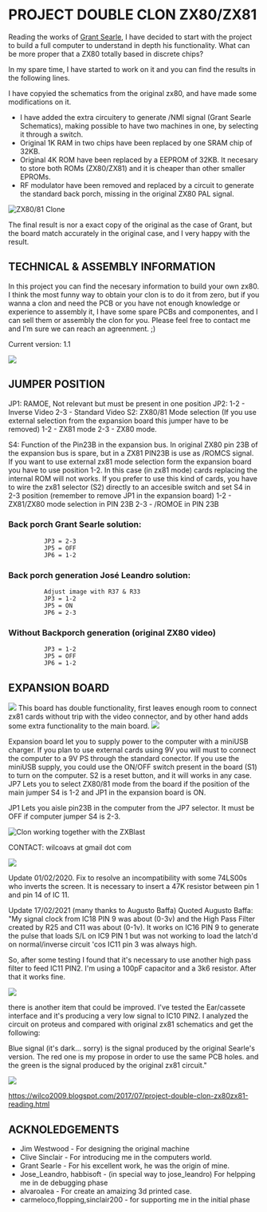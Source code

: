 # PROJECT DOUBLE CLON ZX80/ZX81

Reading the works of [Grant Searle](http://searle.x10host.com/#ZX80), I have decided to start with the project to build a full computer to understand in depth his functionality. What can be more proper that a ZX80 totally based in discrete chips? 

In my spare time, I have started to work on it and you can find the results in the following lines.

I have copyied the schematics from the original zx80, and have made some modifications on it.

- I have added the extra circuitery to generate /NMI signal (Grant Searle Schematics), making possible to have two machines in one, by selecting it through a switch.
- Original 1K RAM in two chips have been replaced by one SRAM chip of  32KB.
- Original 4K ROM have been replaced by a EEPROM of 32KB. It necesary to store both ROMs (ZX80/ZX81) and it is cheaper than other smaller EPROMs.
-  RF modulator have been removed and replaced by a circuit to generate the standard back porch, missing in the original ZX80 PAL signal.

![ZX80/81 Clone](https://lh3.googleusercontent.com/a3tTZjGUSokoMyUphqR5SHZJ3wfOpXbvwoN9k-QTiYge5uHZ-XYteMHs6ovo985GKbJCe_nP10vpZdp8bHYN9AlXPDZbchsSQltBprkMjSns3KtHl2wMzvuFCLnhYVjMVK5JiA=w996-h1247-no)

The final result is nor a exact copy of the original as the case of Grant, but the board match accurately in the original case, and I very happy with the result.

## TECHNICAL & ASSEMBLY INFORMATION

In this project you can find the necesary information to build your own zx80. I think the most funny way to obtain your clon is to do it from zero, but if you wanna a clon and need the PCB or you have not enough knowledge or experience to assembly it, I have some spare PCBs and componentes, and I can sell them or assembly the clon for you. Please feel free to contact me and I'm sure we can reach an agreenment. ;)

Current version: 1.1

![](https://lh3.googleusercontent.com/rCJV6tn4bRtD5xP2J01XtbQhOAFcQkIHwjG2PTs5kUFLTJYEPpwRD9dPU9Wus_7P2roRMrFiV_r6bx4AB1eH3hhHG4VBcHm-jtsIfwT51LC9u5qDKVhMcgAC-uYpSRKtiEv6ICVfqDUmrft0VXdILqsLhS6f-ci5W7Umk74fWQYKdmCltZMjROodQSZJIWuj3sWZtwkx2SUn3Zm80keVlYFTvZAvUO4RSQdXKRYVVGPSJaJdWytPF-uEiMIzvv5qfT4mYDBnC-GfqofApX20-UyLoEvZvTxQKA6cM-wEbGhz7QX-2P5Ngz30T_aOOOsLFDybzaFVSkEu0-Aztuu-lsrUIOo-5BsEfMnfYWue9epBj3OxYwocKKNFXdKxPxSTB5UOF6xXgVXRRxUQgXtDaMdEkAA_8DmF7i70zOS1lgH9-kZtPJs_eu8M_NfuGdDXssUw_kXJS4aPKvZ8_ZMPcppX3AiGHYtJN76VHx3QsB8ZefL5xlYTNOjEyXqZktvqzpaWWwEC28iiI7Rkx7_iQb64YHFRn1RQnPd6H6iP8zeCWNG2FOciLwMQ_T2f79s7PXthGdRW-6iFVxDD1xcBhBEmMfMiO6Gdjo2rIUpM3x4K8OVurMoqewDZ2G1iEkNCWaOpOh4981G3RFsP8XLy4C4ls8FTX44saukjyuqq=w845-h981-no)

## JUMPER POSITION
JP1: RAMOE, Not relevant but must be present in one position
JP2:
              1-2 - Inverse Video
              2-3 - Standard Video
S2: ZX80/81 Mode selection (If you use external selection from the expansion board this jumper have to be removed)
              1-2 - ZX81 mode
              2-3 - ZX80 mode.

S4: Function of the Pin23B in the expansion bus. 
In original ZX80 pin 23B of the expansion bus is spare, but in a ZX81 PIN23B is use as /ROMCS signal.
If you want to use external zx81 mode selection form the expansion board you have to use position 1-2. In this case (in zx81 mode) cards replacing the internal ROM will not works.
If you prefer to use this kind of cards, you have to wire the zx81 selector (S2) directly to an accesible switch and set S4 in 2-3 position (remember to remove JP1 in the expansion board)
              1-2 - ZX81/ZX80 mode selection in PIN 23B
              2-3 - /ROMOE in PIN 23B

### Back porch Grant Searle solution:

              JP3 = 2-3
              JP5 = OFF
              JP6 = 1-2

### Back porch generation José Leandro solution:
              Adjust image with R37 & R33
              JP3 = 1-2
              JP5 = ON
              JP6 = 2-3

### Without Backporch generation (original ZX80 video)
              JP3 = 1-2
              JP5 = OFF
              JP6 = 1-2
              
## EXPANSION BOARD
![](https://lh3.googleusercontent.com/FehGQYNSnNnPpCah7wHeFg3WgHUlYfkYtZd_ZTnBtV3qB9Kp1vZPapiCp3HhxNcqrc4W907gn2rPwl_WTRAhkWCJIaoYuTDla1NeWNFWmHeGPT0kxNU7hTfsO6rRErti0l2Dww=w640-h480-no)
This board has double functionality, first leaves enough room to connect zx81 cards  without trip with the video connector, and by other hand adds some extra functionality to the main board.
![](https://4.bp.blogspot.com/-SfDro-BBRE8/WV-5-jXwvSI/AAAAAAABq60/8qCJKzkmQEkw76GXQsi_B6LsdW6DJfg1wCK4BGAYYCw/s320/ADDON_ZX80_esquema.png)

Expansion board let you to supply power to the computer with a miniUSB charger. If you plan to use external cards using 9V you will must to connect the computer to a 9V PS through the standard conector.
If you use the miniUSB supply, you could use the ON/OFF switch present in the board (S1) to turn on the computer.
S2 is a reset button, and it will works in any case.
JP7 Lets you to select ZX80/81 mode from the board if the position of the main jumper S4 is 1-2 and JP1 in the expansion board is ON.

JP1 Lets you aisle pin23B in the computer from the JP7 selector. It must be OFF if computer jumper S4 is 2-3.

![Clon working together with the ZXBlast](https://lh3.googleusercontent.com/j9ALMYmShmvCE-jy-AzifAf2zu_0noKhuHjYqihIMtmODiZwof2czWIUYXH-UqWGO6TdXiLnMDjAKpj7Po1c5WaS6kIWaJdyXEqjynNArSz48OjEJksTGsXhDxQqEvnr6YDXmGl5VvESaMWlwIdJ6xjhwu2kQWZDYximzGeFjO39mOyrUMT1J-gvP3T8bGvWy7lPkWDsSiR0pI6hCDJZr2bOI1wuq31htQXp7wsT5vWe7ypyu1pTyPivk21z11Azjm-WXjnvVRQzJSwvq5q3OPzuYVv2PyCXvG03Tv6p_5taKzRV-rwySb_m_U9nDuxuRpI7Uc-8QEj6cFWM4ZI8NtL62JtfRc3yyowyizVgGyirSfv9Bk2rxOZqB-cOk6DNdtdGGdJT4QNYqnln8sdsbW3eD9JWjGkwFdYOPOAoj-ihRwhNHcHDzzXuyWnVDI54tBXznl0jK5OOICXLZPlEjcX42goKXJJ15L38fqvd_e-W1liQFMYBwjwnZQ0DPTSEEiSlLOfVQjilyQhW0fKNTQ-jeCu2VwTQkMloKwc0vevMCimGE85adegjdQxXJi_FQP6vlO9OII5GSUV8qNXudLEAzHOdmtRVcGPY-64G44qyDU0Gr9a-xIT18pK3NaAvpgWDecYkdOFkBCX6qmApyG_PxvDnz6c9Qs07RMNK=w1156-h981-no)

CONTACT: wilcoavs at gmail dot com

![](https://2.bp.blogspot.com/-tJBpHi4lipA/WdqxxrlYZ6I/AAAAAAABs5c/YHKejNn-AMgrKOYefYAowYfHLzalZ9-9wCLcBGAs/s320/email.png)

Update 01/02/2020.
Fix to resolve an incompatibility with some 74LS00s who inverts the screen. It is necessary to insert a 47K resistor between pin 1 and pin 14 of IC 11.

Update 17/02/2021 (many thanks to Augusto Baffa)
Quoted Augusto Baffa:
"My signal clock from IC18 PIN 9 was about (0-3v) and the High Pass Filter created by R25 and C11 was about (0-1v). It works on IC16 PIN 9 to generate the pulse that loads S/L on IC9 PIN 1 but was not working to load the latch'd on normal/inverse circuit 'cos IC11 pin 3 was always high.

So, after some testing I found that it's necessary to use another high pass filter to feed IC11 PIN2. I'm using a 100pF capacitor and a 3k6 resistor. After that it works fine. 

![](https://1.bp.blogspot.com/-3URLNU0KFKU/YC08P728yUI/AAAAAAACKHQ/lhgB2oVaM2ASNiKkZz7T3TT9pud1MCJxgCLcBGAsYHQ/s320/unnamed.png)

there is another item that could be improved. I've tested the Ear/cassete interface and it's producing a very low signal to IC10 PIN2.
 I analyzed the circuit on proteus and compared with original zx81 schematics and get the following:

Blue signal (it's dark... sorry)  is the signal produced by the original Searle's version. The red one is my propose in order to use the same PCB holes. and the green is the signal produced by the original zx81 circuit."

![](https://1.bp.blogspot.com/-fwFtGPbVKYY/YC08uQwjyWI/AAAAAAACKHc/FCEmRSYtLG0cXIXtxGl_CXDEQHExYZ5RACLcBGAsYHQ/s320/unnamed%2B%25281%2529.png)

https://wilco2009.blogspot.com/2017/07/project-double-clon-zx80zx81-reading.html

## ACKNOLEDGEMENTS
- Jim Westwood - For designing the original machine
- Clive Sinclair - For introducing me in the computers world.
- Grant Searle - For his excellent work, he was the origin of mine. 
- Jose_Leandro, habbisoft - (in special way to jose_leandro) For helpping me in de debugging phase
- alvaroalea - For create an amaizing 3d printed case.
- carmeloco,flopping,sinclair200 - for supporting me in the initial phase
